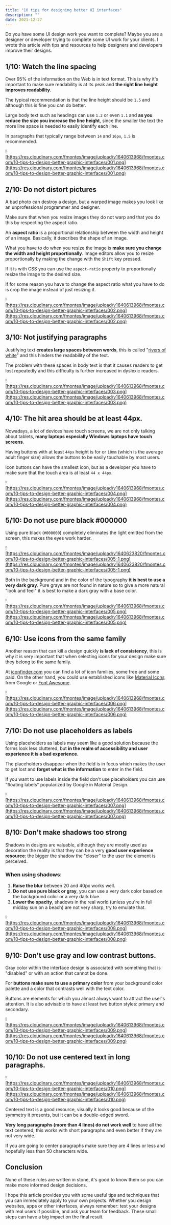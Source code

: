 ```yaml
---
title: "10 tips for designing better UI interfaces"
description: ""
date: 2021-12-27
---
```



Do you have some UI design work you want to complete? Maybe you are a designer or developer trying to complete some UI work for your clients. I wrote this article with tips and resources to help designers and developers improve their designs.

## 1/10: Watch the line spacing

Over 95% of the information on the Web is in text format. This is why it's important to make sure readability is at its peak and **the right line height improves readability**.

The typical recommendation is that the line height should be `1.5` and although this is fine you can do better.

Large body text such as headings can use `1.2` or even `1.1` and **as you reduce the size you increase the line height**, since the smaller the text the more line space is needed to easily identify each line.

In paragraphs that typically range between `14` and `16px`, `1.5` is recommended.

![https://res.cloudinary.com/fmontes/image/upload/v1640613968/fmontes.com/10-tips-to-design-better-graphic-interfaces/001.png](https://res.cloudinary.com/fmontes/image/upload/v1640613968/fmontes.com/10-tips-to-design-better-graphic-interfaces/001.png)

## 2/10: Do not distort pictures

A bad photo can destroy a design, but a warped image makes you look like an unprofessional programmer and designer.

Make sure that when you resize images they do not warp and that you do this by respecting the aspect ratio.

An **aspect ratio** is a proportional relationship between the width and height of an image. Basically, it describes the shape of an image.

What you have to do when you resize the image is **make sure you change the width and height proportionally**. Image editors allow you to resize proportionally by making the change with the `Shift` key pressed.

If it is with CSS you can use the `aspect-ratio` property to proportionally resize the image to the desired size.

If for some reason you have to change the aspect ratio what you have to do is crop the image instead of just resizing it.

![https://res.cloudinary.com/fmontes/image/upload/v1640613968/fmontes.com/10-tips-to-design-better-graphic-interfaces/002.png](https://res.cloudinary.com/fmontes/image/upload/v1640613968/fmontes.com/10-tips-to-design-better-graphic-interfaces/002.png)

## 3/10: Not justifying paragraphs

Justifying text **creates large spaces between words**, this is called "[rivers of white](https://en.wikipedia.org/wiki/River_(typography))" and this hinders the readability of the text.

The problem with these spaces in body text is that it causes readers to get lost repeatedly and this difficulty is further increased in dyslexic readers.

![https://res.cloudinary.com/fmontes/image/upload/v1640613968/fmontes.com/10-tips-to-design-better-graphic-interfaces/003.png](https://res.cloudinary.com/fmontes/image/upload/v1640613968/fmontes.com/10-tips-to-design-better-graphic-interfaces/003.png)

## 4/10: The hit area should be at least 44px.

Nowadays, a lot of devices have touch screens, we are not only talking about tablets, **many laptops especially Windows laptops have touch screens**.

Having buttons with at least `44px` height is for or `10mm` (which is the average adult finger size) allows the buttons to be easily touchable by most users.

Icon buttons can have the smallest icon, but as a developer you have to make sure that the touch area is at least `44 x 44px`.

![https://res.cloudinary.com/fmontes/image/upload/v1640613968/fmontes.com/10-tips-to-design-better-graphic-interfaces/004.png](https://res.cloudinary.com/fmontes/image/upload/v1640613968/fmontes.com/10-tips-to-design-better-graphic-interfaces/004.png)

## 5/10: Do not use pure black #000000

Using pure black (`#000000`) completely eliminates the light emitted from the screen, this makes the eyes work harder.

![https://res.cloudinary.com/fmontes/image/upload/v1640623820/fmontes.com/10-tips-to-design-better-graphic-interfaces/005-1.png](https://res.cloudinary.com/fmontes/image/upload/v1640623820/fmontes.com/10-tips-to-design-better-graphic-interfaces/005-1.png)

Both in the background and in the color of the typography **it is best to use a very dark gray**. Pure grays are not found in nature so to give a more natural "look and feel" it is best to make a dark gray with a base color.

![https://res.cloudinary.com/fmontes/image/upload/v1640613968/fmontes.com/10-tips-to-design-better-graphic-interfaces/005.png](https://res.cloudinary.com/fmontes/image/upload/v1640613968/fmontes.com/10-tips-to-design-better-graphic-interfaces/005.png)

## 6/10: Use icons from the same family

Another reason that can kill a design quickly **is lack of consistency**, this is why it is very important that when selecting icons for your design make sure they belong to the same family.

At [iconfinder.com](https://iconfinder.com/) you can find a lot of icon families, some free and some paid. On the other hand, you could use established icons like [Material Icons](https://fonts.google.com/icons?selected=Material+Icons) from Google or [Font Awesome](https://fontawesome.com/).

![https://res.cloudinary.com/fmontes/image/upload/v1640613968/fmontes.com/10-tips-to-design-better-graphic-interfaces/006.png](https://res.cloudinary.com/fmontes/image/upload/v1640613968/fmontes.com/10-tips-to-design-better-graphic-interfaces/006.png)

## 7/10: Do not use placeholders as labels

Using placeholders as labels may seem like a good solution because the forms look less cluttered, but **in the realm of accessibility and user experience it is a bad experience**.

The placeholders disappear when the field is in focus which makes the user to get lost and **forget what is the information** to enter in the field.

If you want to use labels inside the field don't use placeholders you can use "floating labels" popularized by Google in Material Design.

![https://res.cloudinary.com/fmontes/image/upload/v1640613968/fmontes.com/10-tips-to-design-better-graphic-interfaces/007.png](https://res.cloudinary.com/fmontes/image/upload/v1640613968/fmontes.com/10-tips-to-design-better-graphic-interfaces/007.png)

## 8/10: Don't make shadows too strong

Shadows in designs are valuable, although they are mostly used as decoration the reality is that they can be a very **good user experience resource**: the bigger the shadow the "closer" to the user the element is perceived.

### When using shadows:

1. **Raise the blur** between 20 and 40px works well.
2. **Do not use pure black or gray**, you can use a very dark color based on the background color or a very dark blue.
3. **Lower the opacity**, shadows in the real world (unless you're in full midday sun on a beach) are not very sharp, try to emulate that.

![https://res.cloudinary.com/fmontes/image/upload/v1640613968/fmontes.com/10-tips-to-design-better-graphic-interfaces/008.png](https://res.cloudinary.com/fmontes/image/upload/v1640613968/fmontes.com/10-tips-to-design-better-graphic-interfaces/008.png)

## 9/10: Don't use gray and low contrast buttons.

Gray color within the interface design is associated with something that is "disabled" or with an action that cannot be done.

For **buttons make sure to use a primary color** from your background color palette and a color that contrasts well with the text color.

Buttons are elements for which you almost always want to attract the user's attention. It is also advisable to have at least two button styles: primary and secondary.

![https://res.cloudinary.com/fmontes/image/upload/v1640613968/fmontes.com/10-tips-to-design-better-graphic-interfaces/009.png](https://res.cloudinary.com/fmontes/image/upload/v1640613968/fmontes.com/10-tips-to-design-better-graphic-interfaces/009.png)

## 10/10: Do not use centered text in long paragraphs.

![https://res.cloudinary.com/fmontes/image/upload/v1640613968/fmontes.com/10-tips-to-design-better-graphic-interfaces/010.png](https://res.cloudinary.com/fmontes/image/upload/v1640613968/fmontes.com/10-tips-to-design-better-graphic-interfaces/010.png)

Centered text is a good resource, visually it looks good because of the symmetry it presents, but it can be a double-edged sword.

**Very long paragraphs (more than 4 lines) do not work well** to have all the text centered, this works with short paragraphs and even better if they are not very wide.

If you are going to center paragraphs make sure they are 4 lines or less and hopefully less than 50 characters wide.

## Conclusion

None of these rules are written in stone, it's good to know them so you can make more informed design decisions.

I hope this article provides you with some useful tips and techniques that you can immediately apply to your own projects. Whether you design websites, apps or other interfaces, always remember: test your designs with real users if possible, and ask your team for feedback. These small steps can have a big impact on the final result.